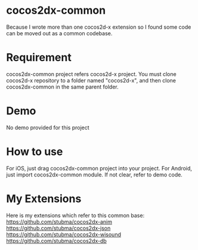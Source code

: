 cocos2dx-common
===============

Because I wrote more than one cocos2d-x extension so I found some code can be moved out as a common codebase.

Requirement
===========
cocos2dx-common project refers cocos2d-x project. You must clone cocos2d-x repository to a folder named "cocos2d-x", 
and then clone cocos2dx-common in the same parent folder.

Demo
===========
No demo provided for this project

How to use
===========
For iOS, just drag cocos2dx-common project into your project. For Android, just import cocos2dx-common module. 
If not clear, refer to demo code.

My Extensions
===========
Here is my extensions which refer to this common base:
https://github.com/stubma/cocos2dx-anim
https://github.com/stubma/cocos2dx-json
https://github.com/stubma/cocos2dx-wisound
https://github.com/stubma/cocos2dx-db
